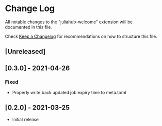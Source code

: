 # Change Log

All notable changes to the "juliahub-welcome" extension will be documented in this file.

Check [Keep a Changelog](http://keepachangelog.com/) for recommendations on how to structure this file.

## [Unreleased]

## [0.3.0] - 2021-04-26
### Fixed
- Properly write back updated job expiry time to meta.toml

## [0.2.0] - 2021-03-25
- Initial release